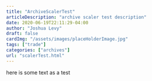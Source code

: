 ```yaml
---
title: "ArchiveScalerTest"
articleDescription: "archive scaler test description"
date: 2020-06-19T22:11:29-04:00
author: "Joshua Levy"
draft: false
cardImg: "/assets/images/placeHolderImage.jpg"
tags: ["trade"]
categories: ["archives"]
url: "scalerTest.html"
---
```


here is some text as a test

